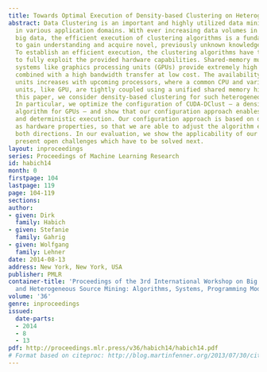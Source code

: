 ```yaml
---
title: Towards Optimal Execution of Density-based Clustering on Heterogeneous Hardware
abstract: Data Clustering is an important and highly utilized data mining technique
  in various application domains. With ever increasing data volumes in the era of
  big data, the efficient execution of clustering algorithms is a fundamental prerequisite
  to gain understanding and acquire novel, previously unknown knowledge from data.
  To establish an efficient execution, the clustering algorithms have to be re-engineered
  to fully exploit the provided hardware capabilities. Shared-memory multiprocessor
  systems like graphics processing units (GPUs) provide extremely high parallelism
  combined with a high bandwidth transfer at low cost. The availability of such computing
  units increases with upcoming processors, where a common CPU and various computing
  units, like GPU, are tightly coupled using a unified shared memory hierarchy. In
  this paper, we consider density-based clustering for such heterogeneous systems.
  In particular, we optimize the configuration of CUDA-DClust – a density-based clustering
  algorithm for GPUs – and show that our configuration approach enables an efficient
  and deterministic execution. Our configuration approach is based on data as well
  as hardware properties, so that we are able to adjust the algorithm execution in
  both directions. In our evaluation, we show the applicability of our approach and
  present open challenges which have to be solved next.
layout: inproceedings
series: Proceedings of Machine Learning Research
id: habich14
month: 0
firstpage: 104
lastpage: 119
page: 104-119
sections: 
author:
- given: Dirk
  family: Habich
- given: Stefanie
  family: Gahrig
- given: Wolfgang
  family: Lehner
date: 2014-08-13
address: New York, New York, USA
publisher: PMLR
container-title: 'Proceedings of the 3rd International Workshop on Big Data, Streams
  and Heterogeneous Source Mining: Algorithms, Systems, Programming Models and Applications'
volume: '36'
genre: inproceedings
issued:
  date-parts:
  - 2014
  - 8
  - 13
pdf: http://proceedings.mlr.press/v36/habich14/habich14.pdf
# Format based on citeproc: http://blog.martinfenner.org/2013/07/30/citeproc-yaml-for-bibliographies/
---
```

